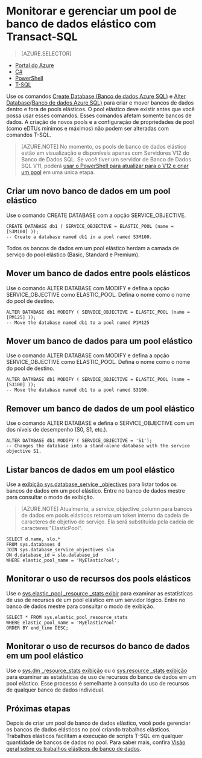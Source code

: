 <properties 
    pageTitle="Criar ou mover um banco de dados Azure SQL para um pool elástico usando T-SQL | Microsoft Azure" 
    description="Use o T-SQL para criar um banco de dados Azure SQL em um pool elástico. Ou use o T-SQL para mover o banco de dados para dentro ou fora dos pools." 
	services="sql-database" 
    documentationCenter="" 
    authors="sidneyh" 
    manager="jhubbard" 
    editor=""/>

<tags
    ms.service="sql-database"
    ms.devlang="NA"
    ms.topic="get-started-article"
    ms.tgt_pltfrm="NA"
    ms.workload="data-management" 
    ms.date="04/01/2016"
    ms.author="sidneyh"/>

# Monitorar e gerenciar um pool de banco de dados elástico com Transact-SQL  

> [AZURE.SELECTOR]
- [Portal do Azure](sql-database-elastic-pool-manage-portal.md)
- [C#](sql-database-elastic-pool-manage-csharp.md)
- [PowerShell](sql-database-elastic-pool-manage-powershell.md)
- [T-SQL](sql-database-elastic-pool-manage-tsql.md)

Use os comandos [Create Database (Banco de dados Azure SQL)](https://msdn.microsoft.com/library/dn268335.aspx) e [Alter Database(Banco de dados Azure SQL)](https://msdn.microsoft.com/library/mt574871.aspx) para criar e mover bancos de dados dentro e fora de pools elásticos. O pool elástico deve existir antes que você possa usar esses comandos. Esses comandos afetam somente bancos de dados. A criação de novos pools e a configuração de propriedades de pool (como eDTUs mínimos e máximos) não podem ser alteradas com comandos T-SQL.


> [AZURE.NOTE] No momento, os pools de banco de dados elástico estão em visualização e disponíveis apenas com Servidores V12 do Banco de Dados SQL. Se você tiver um servidor de Banco de Dados SQL V11, poderá [usar o PowerShell para atualizar para o V12 e criar um pool](sql-database-upgrade-server-portal.md) em uma única etapa.


## Criar um novo banco de dados em um pool elástico
Use o comando CREATE DATABASE com a opção SERVICE\_OBJECTIVE.

	CREATE DATABASE db1 ( SERVICE_OBJECTIVE = ELASTIC_POOL (name = [S3M100] ));
	-- Create a database named db1 in a pool named S3M100.

Todos os bancos de dados em um pool elástico herdam a camada de serviço do pool elástico (Basic, Standard e Premium).


## Mover um banco de dados entre pools elásticos
Use o comando ALTER DATABASE com MODIFY e defina a opção SERVICE\_OBJECTIVE como ELASTIC\_POOL. Defina o nome como o nome do pool de destino.

	ALTER DATABASE db1 MODIFY ( SERVICE_OBJECTIVE = ELASTIC_POOL (name = [PM125] ));
	-- Move the database named db1 to a pool named P1M125  


## Mover um banco de dados para um pool elástico 
Use o comando ALTER DATABASE com MODIFY e defina a opção SERVICE\_OBJECTIVE como ELASTIC\_POOL. Defina o nome como o nome do pool de destino.

	ALTER DATABASE db1 MODIFY ( SERVICE_OBJECTIVE = ELASTIC_POOL (name = [S3100] ));
	-- Move the database named db1 to a pool named S3100.

## Remover um banco de dados de um pool elástico
Use o comando ALTER DATABASE e defina o SERVICE\_OBJECTIVE com um dos níveis de desempenho (S0, S1, etc.).

	ALTER DATABASE db1 MODIFY ( SERVICE_OBJECTIVE = 'S1');
	-- Changes the database into a stand-alone database with the service objective S1.

## Listar bancos de dados em um pool elástico
Use a [exibição sys.database\_service \_objectives](https://msdn.microsoft.com/library/mt712619) para listar todos os bancos de dados em um pool elástico. Entre no banco de dados mestre para consultar o modo de exibição.

>[AZURE.NOTE] Atualmente, a service\_objective\_column para bancos de dados em pools elásticos retorna um token interno da cadeia de caracteres de objetivo de serviço. Ela será substituída pela cadeia de caracteres "ElasticPool".
>

	SELECT d.name, slo.*  
	FROM sys.databases d 
	JOIN sys.database_service_objectives slo  
	ON d.database_id = slo.database_id
	WHERE elastic_pool_name = 'MyElasticPool'; 

## Monitorar o uso de recursos dos pools elásticos

Use o [sys.elastic\_pool \_resource \_stats exibir](https://msdn.microsoft.com/library/mt280062.aspx) para examinar as estatísticas de uso de recursos de um pool elástico em um servidor lógico. Entre no banco de dados mestre para consultar o modo de exibição.

	SELECT * FROM sys.elastic_pool_resource_stats 
	WHERE elastic_pool_name = 'MyElasticPool'
	ORDER BY end_time DESC;

## Monitorar o uso de recursos do banco de dados em um pool elástico
Use o [sys.dm \_resource\_stats exibição](https://msdn.microsoft.com/library/dn800981.aspx) ou o [sys.resource \_stats exibição](https://msdn.microsoft.com/library/dn269979.aspx) para examinar as estatísticas de uso de recursos do banco de dados em um pool elástico. Esse processo é semelhante à consulta do uso de recursos de qualquer banco de dados individual.

## Próximas etapas

Depois de criar um pool de banco de dados elástico, você pode gerenciar os bancos de dados elásticos no pool criando trabalhos elásticos. Trabalhos elásticos facilitam a execução de scripts T-SQL em qualquer quantidade de bancos de dados no pool. Para saber mais, confira [Visão geral sobre os trabalhos elásticos de banco de dados](sql-database-elastic-jobs-overview.md).

<!---HONumber=AcomDC_0406_2016-->